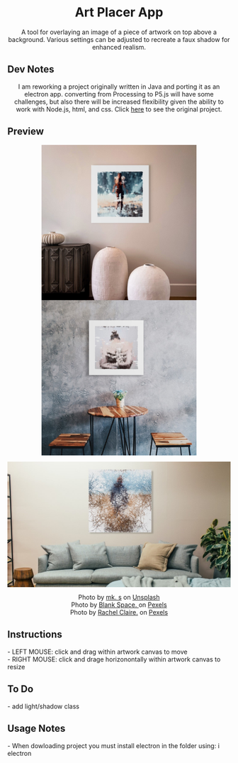 
<h1 align="center">Art Placer App</h1>

<p align="center">
  A tool for overlaying an image of a piece of artwork on top above a background. 
  Various settings can be adjusted to recreate a faux shadow for enhanced realism. 
</p>

##  Dev Notes
<p align="center">
  I am reworking a project originally written in Java and porting it as an electron app. 
  converting from Processing to P5.js will have some challenges, but also there will be increased
  flexibility given the ability to work with Node.js, html, and css. Click 
  <a href="https://github.com/yahirRendon/creative_coding/tree/main/processing/app_projects/art_placer_app">here</a> 
  to see the original project. 

</p>

## Preview
<p align="center">
  <img width="350" align="center" src="https://github.com/yahirRendon/creative_coding/blob/main/processing/app_projects/art_placer_app/data/mk-s-yh38-HUCces-unsplash_adj-art-placer.jpg" alt="ui example"/>
  <img width="350" align="center" src="https://github.com/yahirRendon/creative_coding/blob/main/processing/app_projects/art_placer_app/data/pexels-blank-space-2647714_adj-art-placer.jpg" alt="ui example"/>
</p>
<p align="center">
  <img width="700" align="center" src="https://github.com/yahirRendon/creative_coding/blob/main/processing/app_projects/art_placer_app/data/pexels-rachel-claire-4857775_adj-art-placer.jpg" alt="ui example"/>
</p>
<p align="center">
  Photo by <a href="https://unsplash.com/@mk__s?utm_source=unsplash&utm_medium=referral&utm_content=creditCopyText">mk. s</a> on <a href="https://unsplash.com/photos/yh38-HUCces?utm_source=unsplash&utm_medium=referral&utm_content=creditCopyText">Unsplash</a><br>
  Photo by <a href="https://www.pexels.com/photo/green-leafed-potted-plant-on-bistro-table-2647714/](https://www.pexels.com/@blankspace/">Blank Space. </a> on <a href="https://www.pexels.com/photo/green-leafed-potted-plant-on-bistro-table-2647714/">Pexels</a><br>
  Photo by <a href="https://www.pexels.com/@rachel-claire/">Rachel Claire.</a> on <a href="https://www.pexels.com/photo/cozy-sofa-and-bed-in-contemporary-studio-apartment-4857775/">Pexels</a><br>  
</p>

##  Instructions &nbsp;&nbsp;&nbsp;&nbsp;
<p>
  - LEFT MOUSE: click and drag within artwork canvas to move<br>
  - RIGHT MOUSE: click and drage horizonontally within artwork canvas to resize<br>
</p>

## To Do
<p>- add light/shadow class<br>
</p>

## Usage Notes
<p>- When dowloading project you must install electron in the folder using: i electron
</p>

